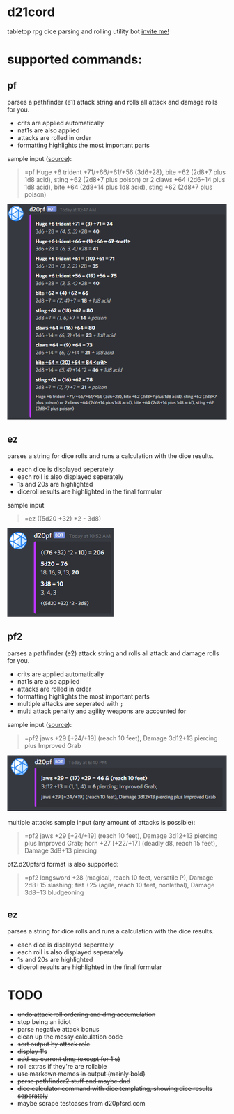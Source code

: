 # d21cord
tabletop rpg dice parsing and rolling utility bot
[invite me!](https://discord.com/api/oauth2/authorize?client_id=747425300211826748&permissions=2048&scope=bot)

# supported commands:

## pf
parses a pathfinder (e1) attack string and rolls all attack and damage rolls for you.
- crits are applied automatically
- nat1s are also applied
- attacks are rolled in order
- formatting highlights the most important parts

sample input ([source](https://www.d20pfsrd.com/bestiary/monster-listings/outsiders/devil/devils-unique/devil-lucifer-prince-of-darkness-tohc)):
> =pf Huge +6 trident +71/+66/+61/+56 (3d6+28), bite +62 (2d8+7 plus 1d8 acid), sting +62 (2d8+7 plus poison) or 2 claws +64 (2d6+14 plus 1d8 acid), bite +64 (2d8+14 plus 1d8 acid), sting +62 (2d8+7 plus poison)

![pf command output](scrots/pf.png)

## ez
parses a string for dice rolls and runs a calculation with the dice results.
- each dice is displayed seperately
- each roll is also displayed seperately
- 1s and 20s are highlighted
- diceroll results are highlighted in the final formular

sample input
> =ez ((5d20 +32) *2 - 3d8)

![ez command output](scrots/ez.png)

## pf2
parses a pathfinder (e2) attack string and rolls all attack and damage rolls for you.
- crits are applied automatically
- nat1s are also applied
- attacks are rolled in order
- formatting highlights the most important parts
- multiple attacks are seperated with `;`
- multi attack penalty and agility weapons are accounted for

sample input ([source](https://2e.aonprd.com/Monsters.aspx?ID=526)):
> =pf2 jaws +29 [+24/+19] (reach 10 feet), Damage 3d12+13 piercing plus Improved Grab

![pf2 command output](scrots/pf2.png)

multiple attacks sample input (any amount of attacks is possible):
> =pf2 jaws +29 [+24/+19] (reach 10 feet), Damage 3d12+13 piercing plus Improved Grab; horn +27 [+22/+17] (deadly d8, reach 15 feet), Damage 3d8+13 piercing

pf2.d20pfsrd format is also supported:
> =pf2 longsword +28 (magical, reach 10 feet, versatile P), Damage 2d8+15 slashing; fist +25 (agile, reach 10 feet, nonlethal), Damage 3d8+13 bludgeoning

## ez
parses a string for dice rolls and runs a calculation with the dice results.
- each dice is displayed seperately
- each roll is also displayed seperately
- 1s and 20s are highlighted
- diceroll results are highlighted in the final formular
# TODO
- ~~undo attack roll ordering and dmg accumulation~~
- stop being an idiot
- parse negative attack bonus
- ~~clean up the messy calculation code~~
- ~~sort output by attack role~~
- ~~display 1's~~
- ~~add-up current dmg (except for 1's)~~
- roll extras if they're are rollable
- ~~use markown memes in output (mainly bold)~~
- ~~parse pathfinder2 stuff and maybe dnd~~
- ~~dice calculator command with dice templating, showing dice results seperately~~
- maybe scrape testcases from d20pfsrd.com
